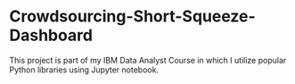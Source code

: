 # Crowdsourcing-Short-Squeeze-Dashboard
This project is part of my IBM Data Analyst Course in which I utilize popular Python libraries using Jupyter notebook.
